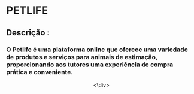 # PETLIFE 
## Descrição :
### O Petlife é uma plataforma online que oferece uma variedade de produtos e serviços para animais de estimação, proporcionando aos tutores uma experiência de compra prática e conveniente.
<div align="center">
<img https://github.com/user-attachments/assets/1e6e1f83-c0d4-48e0-83a0-c9c651f2e3bc>
<\div>

